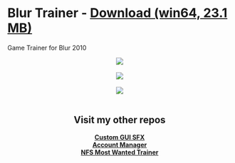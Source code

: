 # Blur Trainer - [Download (win64, 23.1 MB)](https://github.com/odell0111/Blur_Trainer/raw/main/Blur%20Trainer%20by%20Odell.exe)

Game Trainer for Blur 2010

<div align="center">
  <img src="Screenshots/Capture01.png"><br/><br/>
  <img src="Screenshots/Capture02.png"><br/><br/>
  <img src="Screenshots/Capture03.png"><br/><br/>
<div/>

## Visit my other repos
**[Custom GUI SFX](https://github.com/odell0111/custom-gui-sfx)**</br>
**[Account Manager](https://github.com/odell0111/account-manager)**</br>
**[NFS Most Wanted Trainer](https://github.com/odell0111/nfs-mostwanted-trainer)**</br>

